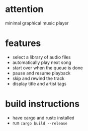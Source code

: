 # attention
minimal graphical music player

# features
- select a library of audio files
- automatically play next song
- start over when the queue is done
- pause and resume playback
- skip and rewind the track
- display title and artist tags

# build instructions
- have cargo and rustc installed
- run `cargo build --release`
